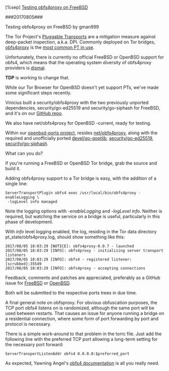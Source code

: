  [%sep] [Testing obfs4proxy on FreeBSD](#welcome-obfs4-fbsd)

###20170805###

<a id="welcome-obfs4-fbsd">Testing obfs4proxy on FreeBSD</a> by gman999

The Tor Project's [Pluggable Transports](https://www.torproject.org/docs/pluggable-transports.html.en) are a mitigation measure against deep-packet inspection, a.k.a. DPI. Commonly deployed on Tor bridges, [obfs4proxy](https://github.com/Yawning/obfs4/blob/master/doc/obfs4-spec.txt) is the [most common PT in use](https://torbsd.github.io/oostats/bridges-trans-count.txt).

Unfortunately, there is currently no official FreeBSD or OpenBSD support for obfs4, which means that the operating system diversity of obfs4proxy providers is [dismal](https://torbsd.github.io/oostats/bridges-trans-os.txt).

__TDP__ is working to change that.

While our Tor Browser for OpenBSD doesn't yet support PTs, we've made some significant steps recently.

Vinicius built a security/obfs4proxy with the two previously unported dependencies, security/go-ed25519 and security/go-siphash for FreeBSD, and it's on our [GitHub repo](https://github.com/torbsd/freebsd-ports/tree/egypcio/security).

We also have net/obfs4proxy for OpenBSD -current, ready for testing.

Within our [openbsd-ports project](https://github.com/torbsd/openbsd-ports), resides [net/obfs4proxy](https://github.com/torbsd/openbsd-ports/tree/master/net/obfs4proxy), along with the required and unofficially ported [devel/go-goptlib](https://github.com/torbsd/openbsd-ports/tree/master/devel/go-goptlib), [security/go-ed25519](https://github.com/torbsd/openbsd-ports/tree/master/security/go-ed25519), [security/go-siphash](https://github.com/torbsd/openbsd-ports/tree/master/security/go-siphash).

What can you do?

If you're running a FreeBSD or OpenBSD Tor bridge, grab the source and build it.

Adding obfs4proxy support to a Tor bridge is easy, with the addition of a single line:

```
ServerTransportPlugin obfs4 exec /usr/local/bin/obfs4proxy -enableLogging \
 -logLevel info managed
```

Note the logging options with _-enableLogging_ and _-logLevel info_. Neither is required, but watching the service on a bridge is useful, particularly in this phase of development.

With _info_ level logging enabled, the log, residing in the Tor data directory pt_state/obfs4proxy.log, should show something like this:

```
2017/08/05 18:03:29 [NOTICE]: obfs4proxy-0.0.7 - launched
2017/08/05 18:03:29 [INFO]: obfs4proxy - initializing server transport listeners
2017/08/05 18:03:29 [INFO]: obfs4 - registered listener: [scrubbed]:35549
2017/08/05 18:03:29 [INFO]: obfs4proxy - accepting connections
```

Feedback, comments and patches are appreciated, preferably as a GitHub issue for [FreeBSD](https://github.com/torbsd/freebsd-ports/issues) or [OpenBSD](https://github.com/torbsd/openbsd-ports/issues).

Both will be submitted to the respective ports trees in due time.

A final general note on obfsproxy. For obvious obfuscation purposes, the TCP port obfs4 listens on is randomized, although the same port will be used between restarts. That causes an issue for anyone running a bridge on a residential connection, where some form of port forwarding by port and protocol is necessary.

There is a simple work-around to that problem in the torrc file. Just add the following line with the preferred TCP port allowing a long-term setting for the necessary port forward:

```
ServerTransportListenAddr obfs4 0.0.0.0:$preferred_port
````

As expected, Yawning Angel's [obfs4 documentation](https://gitweb.torproject.org/pluggable-transports/obfs4.git/tree/README.md) is all you really need.

